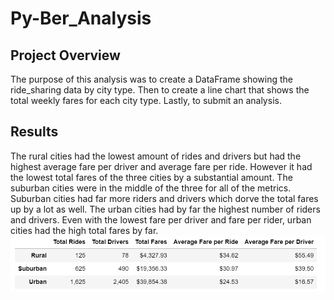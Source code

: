 # Py-Ber_Analysis

## Project Overview
The purpose of this analysis was to create a DataFrame showing the ride_sharing data by city type. Then to create a line chart that shows the total weekly fares for each city type. Lastly, to submit an analysis.

## Results
The  rural cities had the lowest amount of rides and drivers but had the highest average fare per driver and average fare per ride. However it had the lowest total fares of the three cities by a substantial amount. The suburban cities were in the middle of the three for all of the metrics. Suburban cities had far more riders and drivers which dorve the total fares up by a lot as well. The urban cities had by far the highest number of riders and drivers. Even with the lowest fare per driver and fare per rider, urban cities had the high total fares by far. 
![df challenge 5.PNG](https://github.com/JoelS-Pebbles/Py-Ber_Analysis/blob/master/df%20challenge%205.PNG)
